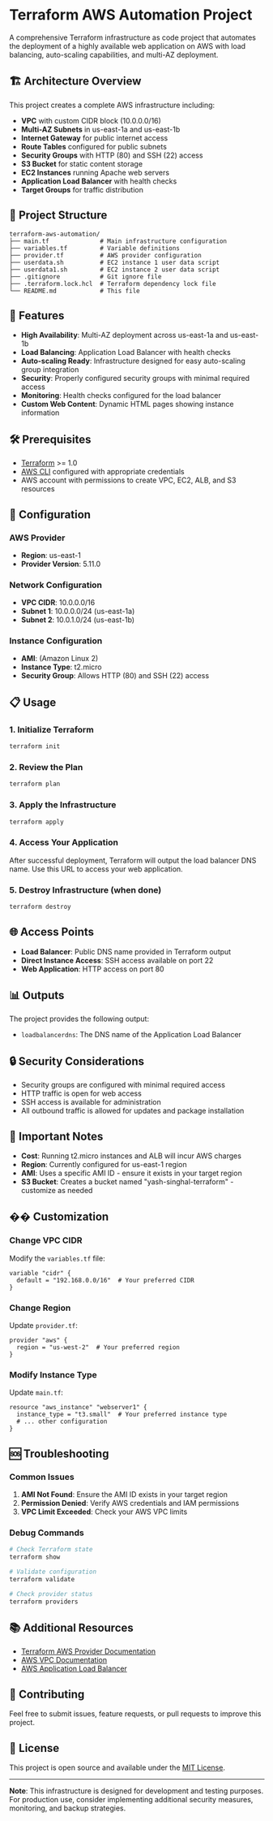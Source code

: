 # Terraform AWS Automation Project

A comprehensive Terraform infrastructure as code project that automates the deployment of a highly available web application on AWS with load balancing, auto-scaling capabilities, and multi-AZ deployment.

## 🏗️ Architecture Overview

This project creates a complete AWS infrastructure including:

- **VPC** with custom CIDR block (10.0.0.0/16)
- **Multi-AZ Subnets** in us-east-1a and us-east-1b
- **Internet Gateway** for public internet access
- **Route Tables** configured for public subnets
- **Security Groups** with HTTP (80) and SSH (22) access
- **S3 Bucket** for static content storage
- **EC2 Instances** running Apache web servers
- **Application Load Balancer** with health checks
- **Target Groups** for traffic distribution

## 📁 Project Structure

```
terraform-aws-automation/
├── main.tf              # Main infrastructure configuration
├── variables.tf         # Variable definitions
├── provider.tf          # AWS provider configuration
├── userdata.sh          # EC2 instance 1 user data script
├── userdata1.sh         # EC2 instance 2 user data script
├── .gitignore           # Git ignore file
├── .terraform.lock.hcl  # Terraform dependency lock file
└── README.md            # This file
```

## 🚀 Features

- **High Availability**: Multi-AZ deployment across us-east-1a and us-east-1b
- **Load Balancing**: Application Load Balancer with health checks
- **Auto-scaling Ready**: Infrastructure designed for easy auto-scaling group integration
- **Security**: Properly configured security groups with minimal required access
- **Monitoring**: Health checks configured for the load balancer
- **Custom Web Content**: Dynamic HTML pages showing instance information

## 🛠️ Prerequisites

- [Terraform](https://www.terraform.io/downloads.html) >= 1.0
- [AWS CLI](https://aws.amazon.com/cli/) configured with appropriate credentials
- AWS account with permissions to create VPC, EC2, ALB, and S3 resources

## 🔧 Configuration

### AWS Provider
- **Region**: us-east-1
- **Provider Version**: 5.11.0

### Network Configuration
- **VPC CIDR**: 10.0.0.0/16
- **Subnet 1**: 10.0.0.0/24 (us-east-1a)
- **Subnet 2**: 10.0.1.0/24 (us-east-1b)

### Instance Configuration
- **AMI**: (Amazon Linux 2)
- **Instance Type**: t2.micro
- **Security Group**: Allows HTTP (80) and SSH (22) access

## 📋 Usage

### 1. Initialize Terraform
```bash
terraform init
```

### 2. Review the Plan
```bash
terraform plan
```

### 3. Apply the Infrastructure
```bash
terraform apply
```

### 4. Access Your Application
After successful deployment, Terraform will output the load balancer DNS name. Use this URL to access your web application.

### 5. Destroy Infrastructure (when done)
```bash
terraform destroy
```

## 🌐 Access Points

- **Load Balancer**: Public DNS name provided in Terraform output
- **Direct Instance Access**: SSH access available on port 22
- **Web Application**: HTTP access on port 80

## 📊 Outputs

The project provides the following output:
- `loadbalancerdns`: The DNS name of the Application Load Balancer

## 🔒 Security Considerations

- Security groups are configured with minimal required access
- HTTP traffic is open for web access
- SSH access is available for administration
- All outbound traffic is allowed for updates and package installation

## 🚨 Important Notes

- **Cost**: Running t2.micro instances and ALB will incur AWS charges
- **Region**: Currently configured for us-east-1 region
- **AMI**: Uses a specific AMI ID - ensure it exists in your target region
- **S3 Bucket**: Creates a bucket named "yash-singhal-terraform" - customize as needed

## �� Customization

### Change VPC CIDR
Modify the `variables.tf` file:
```hcl
variable "cidr" {
  default = "192.168.0.0/16"  # Your preferred CIDR
}
```

### Change Region
Update `provider.tf`:
```hcl
provider "aws" {
  region = "us-west-2"  # Your preferred region
}
```

### Modify Instance Type
Update `main.tf`:
```hcl
resource "aws_instance" "webserver1" {
  instance_type = "t3.small"  # Your preferred instance type
  # ... other configuration
}
```

## 🆘 Troubleshooting

### Common Issues
1. **AMI Not Found**: Ensure the AMI ID exists in your target region
2. **Permission Denied**: Verify AWS credentials and IAM permissions
3. **VPC Limit Exceeded**: Check your AWS VPC limits

### Debug Commands
```bash
# Check Terraform state
terraform show

# Validate configuration
terraform validate

# Check provider status
terraform providers
```

## 📚 Additional Resources

- [Terraform AWS Provider Documentation](https://registry.terraform.io/providers/hashicorp/aws/latest/docs)
- [AWS VPC Documentation](https://docs.aws.amazon.com/vpc/)
- [AWS Application Load Balancer](https://docs.aws.amazon.com/elasticloadbalancing/latest/application/)

## 🤝 Contributing

Feel free to submit issues, feature requests, or pull requests to improve this project.

## 📄 License

This project is open source and available under the [MIT License](LICENSE).

---

**Note**: This infrastructure is designed for development and testing purposes. For production use, consider implementing additional security measures, monitoring, and backup strategies. 
